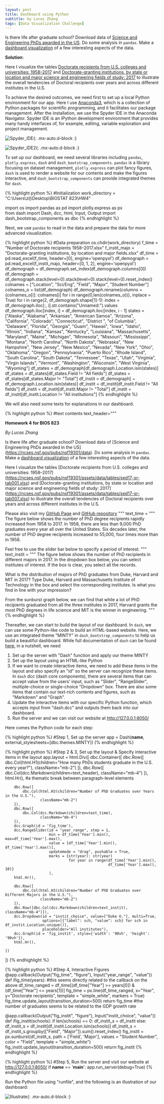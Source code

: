 ```yaml
---
layout: post
title: Dashboard using Python
subtitle: by Lucas Zhang
tags: [Data Visualization Challenge]
---
```


Is there life after graduate school? Download data of [Science and Engineering PhDs awarded in the US](https://ncses.nsf.gov/pubs/nsf19301/data). Do some analysis in `pandas`. Make a [dashboard visualization](https://pyviz.org/dashboarding/) of a few interesting aspects of the data.

**Solution**:

Here I visualize the tables [Doctorate recipients from U.S. colleges and 
universities: 1958–2017](https://ncses.nsf.gov/pubs/nsf19301/assets/data/tables/sed17-sr-tab001.xlsx) and [Doctorate-granting institutions, by state or location and major science and engineering fields of study: 2017](https://ncses.nsf.gov/pubs/nsf19301/assets/data/tables/sed17-sr-tab007.xlsx) to illustrate the overall tendencies of Doctoral recipients over years and across different institutes in the U.S.

To achieve the desired outcomes, we need first to set up a local Python environment for our app. Here I use [Anaconda3](https://www.anaconda.com/products/individual), which is a collection of Python packages for scientific programming, and it facilitates our package management. After the installation, we use the Spyder IDE in the Anaconda Navigator. Spyder IDE is an IPython development environment that provides many handy interfaces of, for example, editing, variable exploration and project management.

![Spyder_IDE](/assets/img/Spyder_IDE.png){: .mx-auto.d-block :}

![Spyder_IDE2](/assets/img/Spyder_IDE2.png){: .mx-auto.d-block :}

To set up our dashboard, we need several libraries including `pandas`, `plotly.express`, `dash` and `dash_bootstrap_components`. `pandas` is a library focusing on dataset management, `plotly.express` can plot fancy figures, `dash` is used to render a website for our contents and make the figures interactive, and `dash_bootstrap_components` can provide integrated themes for `dash`.

{% highlight python %}
#Initialization
work_directory = "C:\\Users\\zlj\\Desktop\\BIOSTAT 823\\HW4"

import os
import pandas as pd
import plotly.express as px  
from dash import Dash, dcc, html, Input, Output
import dash_bootstrap_components as dbc
{% endhighlight %}

Next, we use `pandas` to read in the data and prepare the data for more advanced visualization.

{% highlight python %}
#Data preparation
os.chdir(work_directory)
f_time = "Number of Doctorate recipients 1958–2017.xlsx"
f_instit_majo = "Doctorate-granting institutions, by location and major fields.xlsx"
df_time = pd.read_excel(f_time, header=[0], engine='openpyxl')
df_demograph = pd.read_excel(f_instit_majo, header=[0, 1, 2], engine='openpyxl')
df_demograph = df_demograph.set_index(df_demograph.columns[0])
df_demograph = df_demograph.stack(level=0).stack(level=0).stack(level=0).reset_index()
colnames = ["Location", "Sci/Eng", "Field", "Major", "Student Number"]
colnames_o = list(df_demograph)
df_demograph.rename(columns = {colnames_o[i]: colnames[i] 
                                 for i in range(0,len(colnames_o))},
                      inplace = True)
for i in range(2, df_demograph.shape[1]-1):
    index = df_demograph.iloc[:, i].str.contains("Unnamed:").values
    df_demograph.iloc[index, i] = df_demograph.iloc[index, i - 1]
states = ["Alaska", "Alabama", "Arkansas", "American Samoa", "Arizona", 
          "California", "Colorado", "Connecticut", "District ", "of Columbia", 
          "Delaware", "Florida", "Georgia", "Guam", "Hawaii", "Iowa", "Idaho", 
          "Illinois", "Indiana", "Kansas", "Kentucky", "Louisiana", "Massachusetts", 
          "Maryland", "Maine", "Michigan", "Minnesota", "Missouri", "Mississippi", 
          "Montana", "North Carolina", "North Dakota", "Nebraska", "New Hampshire", 
          "New Jersey", "New Mexico", "Nevada", "New York", "Ohio", "Oklahoma", "Oregon", 
          "Pennsylvania", "Puerto Rico", "Rhode Island", "South Carolina", "South Dakota", 
          "Tennessee", "Texas", "Utah", "Virginia", "Virgin Islands", "Vermont", "Washington", 
          "Wisconsin", "West Virginia", "Wyoming"]
df_states = df_demograph[df_demograph.Location.isin(states)]
df_states = df_states[df_states.Field != "All fields"]
df_states = df_states[df_states.Major != "Total"]
df_instit = df_demograph[ ~ df_demograph.Location.isin(states)]
df_instit = df_instit[df_instit.Field != "All fields"]
df_instit = df_instit[df_instit.Major != "Total"]
df_instit = df_instit[df_instit.Location != "All institutions"]
{% endhighlight %}

We will also need some texts for explanations in our dashboard.

{% highlight python %}
#text contents
text_header="""

**Homework 4 for BIOS 823**

*By Lucas Zhang*

Is there life after graduate school?
Download data of [Science and Engineering PhDs awarded in the US] 
(https://ncses.nsf.gov/pubs/nsf19301/data). 
Do some analysis in `pandas`. 
Make a [dashboard visualization](https://pyviz.org/dashboarding/) 
of a few interesting aspects of the data.

Here I visualize the tables [Doctorate recipients from U.S. colleges and 
universities: 1958–2017]
(https://ncses.nsf.gov/pubs/nsf19301/assets/data/tables/sed17-sr-tab001.xlsx) 
and [Doctorate-granting institutions, by state
or location and major science and engineering fields of study: 2017]
(https://ncses.nsf.gov/pubs/nsf19301/assets/data/tables/sed17-sr-tab007.xlsx)
to illustrate the overall tendencies of Doctoral recipients over years and 
across different institutes in the U.S.

Please also visit my [GitHub Page](https://lujun995.github.io/) and 
[GitHub repository](https://github.com/Lujun995/BIOS823)
"""
text_time = """
The figure below shows the number of PhD degree recipients rapidly increased from 1958 to 2017.
In 1958, there are less than 9,000 PhD graduates every year all over the United States. 
Six decades later, the number of PhD degree recipients increased to 55,000, four times more than
in 1958.

Feel free to use the slider bar below to specify a period of interest.
"""
text_instit = """
The figure below shows the number of PhD recipients in different majors in 2017. In the
dropdown box below, you can select institutes of interest. If the box is clear, you select
all the records.

What is the distribution of majors of PhD graduates from Duke, Harvard and 
MIT in 2017? Type Duke, Harvard and Massachusetts Institute of Technology in the box and 
select the corresponding institutes. Is what you find in line with your impression?

From the sunburst graph below, we can find that while a lot of PhD recipients graduated from 
all the three institutes in 2017, Harvard grants the most PhD degrees in life science and MIT 
is the winner in engineering.
"""
{% endhighlight %}

Thereafter, we can start to build the layout of our dashboard. In `dash`, we can use some Python-like code to build an HTML-based website. Here, we use an integrated theme "MINTY" in `dash_bootstrap_components` to help us build a beautiful dashboard. While full documentation of `dash` can be found [here](https://dash.plotly.com/), in a nutshell, we need 

1. Set up the server with "Dash" function and apply our theme MINTY
2. Set up the layout using an HTML-like Python
3. If we want to create interactive items, we need to add these items in the layout and also specify an "id" so the server can recognize these items. In `dash` dcc (dash core components), there are several items that can accept value from the users' input, such as "Slider", "RangeSlider", multiple-choice or single-choice "Dropdown" box. There are also some items that contain our text-rich contents and figures, such as "Markdown" and "Graph".
4. Update the interactive items with our specific Python function, which accepts input from "dash.dcc" and outputs them back into our dashboard.
5. Run the server and we can visit our website at http://127.0.0.1:8050/

Here comes the Python code for each step:

{% highlight python %}
#Step 1, Set up the server
app = Dash(__name__, external_stylesheets=[dbc.themes.MINTY])
{% endhighlight %}


{% highlight python %}
#Step 2 & 3, Set up the layout & Specify interactive items in the layout
app.layout = html.Div([
    dbc.Container([
        dbc.Row([
            dbc.Col(html.H1(children="How many PhDs students graduate in the U.S. every year?"), 
                    className="mb-2")
        ]),
        dbc.Row([
            dbc.Col(dcc.Markdown(children=text_header), 
                    className="mb-4")
        ]),
        html.Hr(), #a thematic break between paragraph-level elements
        
        dbc.Row([
            dbc.Col(html.H3(children="Number of PhD Graduates over Years in the U.S."), 
                    className="mb-2")
        ]),
        dbc.Row([
            dbc.Col(dcc.Markdown(children=text_time), 
                    className="mb-4")
        ]),
        dcc.Graph(id = 'fig_time'),
        dcc.RangeSlider(id = "year_range", step = 1, 
                        min = df_time['Year'].min(), max=df_time['Year'].max(),
                        value = [df_time['Year'].min(), df_time['Year'].max()],
                        updatemode = "drag", pushable = True,
                        marks = {str(year): str(year) 
                                 for year in range(df_time['Year'].min(),
                                                   df_time['Year'].max(), 10)}
                        ),
        html.Hr(),
        
        dbc.Row([
            dbc.Col(html.H3(children="Number of PhD Graduates over Different Majors in the U.S."), 
                    className="mb-2")
        ]),
        dbc.Row([dbc.Col(dcc.Markdown(children=text_instit), className="mb-4")]),
        dcc.Dropdown(id = "instit_choice", value=["Duke U."], multi=True,
                     options=[{"label": sch, "value": sch} for sch in df_instit.Location.unique()],
                     placeholder="All institutes"),
        dcc.Graph(id = 'fig_instit', style={'width': '90vh', 'height': '90vh'}),
        html.Hr(),
        
    ])
])
{% endhighlight %}

{% highlight python %}
#Step 4, Interactive Figures
@app.callback(Output("fig_time", "figure"), Input("year_range", "value"))
def ifig_time(years): #this seems directly related to the callback on the above
    df_time_ranged = df_time[(df_time["Year"] >= years[0]) &
                             (df_time["Year"] <= years[1])]
    fig_time = px.line(df_time_ranged, x="Year", y="Doctorate recipients", 
                       template = "simple_white", markers = True)
    fig_time.update_layout(transition_duration=500)
    return fig_time
#the number of graduates seems to be related to the GDP growth rate

@app.callback(Output("fig_instit", "figure"), Input("instit_choice", "value"))
def ifig_instit(schools):
    if len(schools) == 0:
        df_instit_s = df_instit
    else:
        df_instit_s = df_instit[df_instit.Location.isin(schools)]
    df_instit_s = df_instit_s.groupby(["Field", "Major"]).sum().reset_index()
    fig_instit = px.sunburst(df_instit_s, path = ['Field', 'Major'], 
                             values = "Student Number", color = "Field",
                             template = "simple_white")
    fig_instit.update_layout(transition_duration=500)
    return fig_instit
{% endhighlight %}

{% highlight python %}
#Step 5, Run the server and visit our website at http://127.0.0.1:8050/
if __name__ == '__main__':
    app.run_server(debug=True)
{% endhighlight %}

Run the Python file using "runfile", and the following is an illustration of our dashboard:


![Illustrate](/assets/img/zoom_1.gif){: .mx-auto.d-block :}
